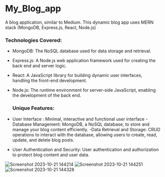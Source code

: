 # My_Blog_app
A blog application, similar to Medium. This dynamic blog app uses MERN stack (MongoDB, Express.js, React, Node.js)

### Technologies Covered:

- MongoDB: The NoSQL database used for data storage and retrieval.
- Express.js: A Node.js web application framework used for creating the back end and server logic.
- React: A JavaScript library for building dynamic user interfaces, handling the front-end development.
- Node.js: The runtime environment for server-side JavaScript, enabling the development of the back end.

  ### Unique Features:

- User Interface : Minimal, interactive and functional user interface 
-Database Management: MongoDB, a NoSQL database, to store and manage your blog content efficiently.
-Data Retrieval and Storage: CRUD operations to interact with the database, allowing users to create, read, update, and delete blog posts.
- User Authentication and Security: User authentication and authorization to protect blog content and user data.

  
![Screenshot 2023-10-21 144214](https://github.com/Alekh11/My_Blog_app/assets/105534947/d32927a0-8f44-4ed4-a81f-6e07c3a1ae05)
![Screenshot 2023-10-21 144251](https://github.com/Alekh11/My_Blog_app/assets/105534947/f0e54fde-00de-4c06-b500-54372cdaa12a)
![Screenshot 2023-10-21 144328](https://github.com/Alekh11/My_Blog_app/assets/105534947/d93951de-16d8-46da-9280-f5af6eba7a70)
